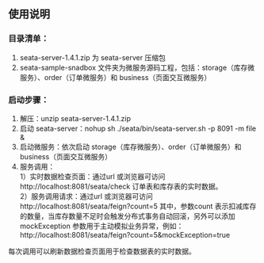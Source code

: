 ## 使用说明

### 目录清单：   
1. seata-server-1.4.1.zip 为 seata-server 压缩包   
2. seata-sample-snadbox 文件夹为微服务源码工程，包括：storage（库存微服务）、order（订单微服务）和 business（页面交互微服务）   

### 启动步骤：
1. 解压：unzip seata-server-1.4.1.zip   
2. 启动 seata-server：nohup sh ./seata/bin/seata-server.sh -p 8091 -m file &   
3. 启动微服务：依次启动 storage（库存微服务）、order（订单微服务）和 business（页面交互微服务）   
4. 服务调用：   
  1）实时数据检查页面：通过url 或浏览器可访问 http://localhost:8081/seata/check 订单表和库存表的实时数据。   
  2）服务调用请求：通过url 或浏览器可访问 http://localhost:8081/seata/feign?count=5 其中，参数count 表示扣减库存的数量，当库存数量不足时会触发分布式事务自动回滚，另外可以添加mockException 参数用于主动模拟业务异常，例如：http://localhost:8081/seata/feign?count=5&mockException=true    
  
  每次调用可以刷新数据检查页面用于检查数据表的实时数据。
